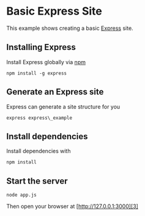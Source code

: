 # Basic Express Site

This example shows creating a basic [Express][1] site.

## Installing Express

Install Express globally via [npm][2]

    npm install -g express

## Generate an Express site

Express can generate a site structure for you

    express express\_example

## Install dependencies

Install dependencies with 

    npm install

## Start the server

    node app.js

Then open your browser at [http://127.0.0.1:3000][3]

[1]: http://expressjs.com/ 
[2]: http://npmjs.org/
[3]: http://127.0.0.1:3000
